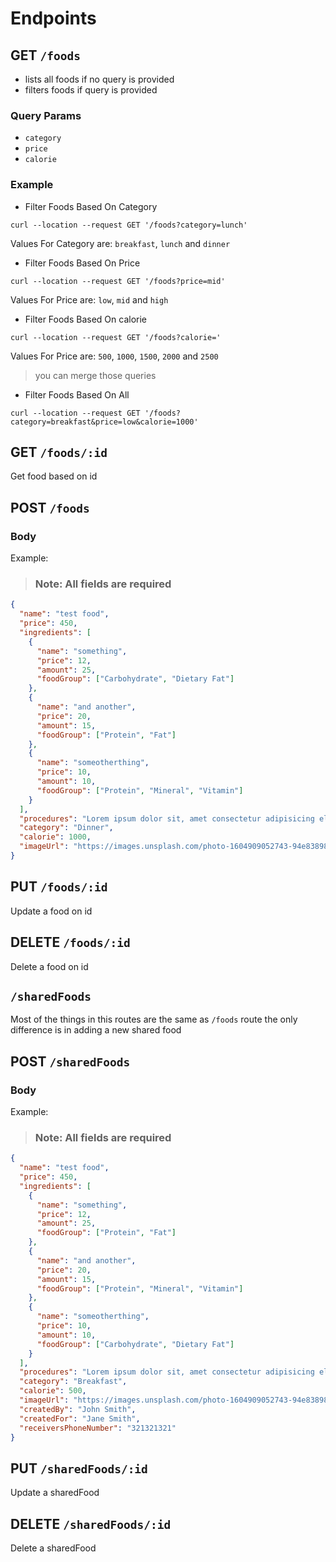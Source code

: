 # Endpoints

## GET `/foods`

- lists all foods if no query is provided
- filters foods if query is provided

### Query Params

- `category`
- `price`
- `calorie`

### Example

- Filter Foods Based On Category

```
curl --location --request GET '/foods?category=lunch'
```

Values For Category are: `breakfast`, `lunch` and `dinner`

- Filter Foods Based On Price

```
curl --location --request GET '/foods?price=mid'
```

Values For Price are: `low`, `mid` and `high`

- Filter Foods Based On calorie

```
curl --location --request GET '/foods?calorie='
```

Values For Price are: `500`, `1000`, `1500`, `2000` and `2500`

> you can merge those queries

- Filter Foods Based On All

```
curl --location --request GET '/foods?category=breakfast&price=low&calorie=1000'
```

## GET `/foods/:id`

Get food based on id

## POST `/foods`

### Body

Example:

> ### Note: All fields are required

```json
{
  "name": "test food",
  "price": 450,
  "ingredients": [
    {
      "name": "something",
      "price": 12,
      "amount": 25,
      "foodGroup": ["Carbohydrate", "Dietary Fat"]
    },
    {
      "name": "and another",
      "price": 20,
      "amount": 15,
      "foodGroup": ["Protein", "Fat"]
    },
    {
      "name": "someotherthing",
      "price": 10,
      "amount": 10,
      "foodGroup": ["Protein", "Mineral", "Vitamin"]
    }
  ],
  "procedures": "Lorem ipsum dolor sit, amet consectetur adipisicing elit. At dignissimos atque velit tempora, veniam eveniet incidunt ea. Quia ut alias suscipit voluptates repellendus? Magni recusandae architecto sed quam odit ullam!",
  "category": "Dinner",
  "calorie": 1000,
  "imageUrl": "https://images.unsplash.com/photo-1604909052743-94e838986d24?ixlib=rb-1.2.1&ixid=MnwxMjA3fDB8MHxzZWFyY2h8MXx8ZmlzaCUyMHNhbGFkfGVufDB8fDB8fA%3D%3D&auto=format&fit=crop&w=800&q=60"
}
```

## PUT `/foods/:id`

Update a food on id

## DELETE `/foods/:id`

Delete a food on id

## `/sharedFoods`

Most of the things in this routes are the same as `/foods` route the only
difference is in adding a new shared food

## POST `/sharedFoods`

### Body

Example:

> ### Note: All fields are required

```json
{
  "name": "test food",
  "price": 450,
  "ingredients": [
    {
      "name": "something",
      "price": 12,
      "amount": 25,
      "foodGroup": ["Protein", "Fat"]
    },
    {
      "name": "and another",
      "price": 20,
      "amount": 15,
      "foodGroup": ["Protein", "Mineral", "Vitamin"]
    },
    {
      "name": "someotherthing",
      "price": 10,
      "amount": 10,
      "foodGroup": ["Carbohydrate", "Dietary Fat"]
    }
  ],
  "procedures": "Lorem ipsum dolor sit, amet consectetur adipisicing elit. At dignissimos atque velit tempora, veniam eveniet incidunt ea. Quia ut alias suscipit voluptates repellendus? Magni recusandae architecto sed quam odit ullam!",
  "category": "Breakfast",
  "calorie": 500,
  "imageUrl": "https://images.unsplash.com/photo-1604909052743-94e838986d24?ixlib=rb-1.2.1&ixid=MnwxMjA3fDB8MHxzZWFyY2h8MXx8ZmlzaCUyMHNhbGFkfGVufDB8fDB8fA%3D%3D&auto=format&fit=crop&w=800&q=60",
  "createdBy": "John Smith",
  "createdFor": "Jane Smith",
  "receiversPhoneNumber": "321321321"
}
```

## PUT `/sharedFoods/:id`

Update a sharedFood

## DELETE `/sharedFoods/:id`

Delete a sharedFood
